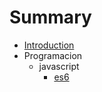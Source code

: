 # Summary

* [Introduction](README.md)
* Programacion
   * javascript
       * [es6](programacion/javascript/es6.md)

